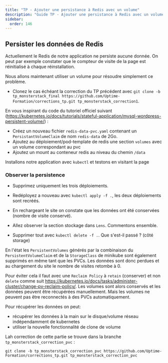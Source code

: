 ```yaml
---
title: "TP - Ajouter une persistance à Redis avec un volume"
description: "Guide TP - Ajouter une persistance à Redis avec un volume"
sidebar:
  order: 146
---
```



## Persister les données de Redis

Actuellement le Redis de notre application ne persiste aucune donnée. On peut par exemple constater que le compteur de visite de la page est réinitialisé à chaque réinstallation.

Nous allons maintenant utiliser un volume pour résoudre simplement ce problème.

- Clonez le cas échéant la correction du TP précédent avec `git clone -b tp_monsterstack_final https://github.com/Uptime-Formation/corrections_tp.git tp_monsterstack_correction1`.

En vous inspirant du code du tutoriel officiel suivant (https://kubernetes.io/docs/tutorials/stateful-application/mysql-wordpress-persistent-volume/) :

- Créez un nouveau fichier `redis-data-pvc.yaml` contenant un `PersistantVolumeClaim` de nom `redis-data` de 2Go.
- Ajoutez au déploiement/pod-template de redis une section `volumes` avec un volume correspondant au pvc
- Ajoutez un mount au conteneur redis au niveau du chemin `/data`

Installons notre application avec `kubectl` et testons en visitant la page

### Observer la persistence

- Supprimez uniquement les trois déploiements.

- Redéployez a nouveau avec `kubectl apply -f .`, les deux déploiements sont recréés.

- En rechargeant le site on constate que les données ont été conservées (nombre de visite conservé).

- Allez observer la section stockage dans `Lens`. Commentons ensemble.

- Supprimer tout avec `kubectl delete -f .`. Que s'est-il passé ? (côté storage)

En l'état les `PersistentVolumes` générés par la combinaison du `PersistentVolumeClaim` et de la `StorageClass` de minikube sont également supprimés en même tant que les PVCs. Les données sont donc perdues et au chargement du site le nombre de visites retombe à 0.

Pour éviter cela il faut avec une `Reclaim Policy` à `retain` (conserver) et non `delete` comme suit https://kubernetes.io/docs/tasks/administer-cluster/change-pv-reclaim-policy/. Les volumes sont alors conservés et les données peuvent être récupérées manuellement. Mais les volumes ne peuvent pas être reconnectés à des PVCs automatiquement.

Pour récupérer les données on peut:

- récupérer les données à la main sur le disque/volume réseau indépendamment de kubernetes
- utiliser la nouvelle fonctionnalité de clone de volume

Lah correction de cette partie se trouve dans la branche `tp_monsterstack_correction_pvc` :

`git clone -b tp_monsterstack_correction_pvc https://github.com/Uptime-Formation/corrections_tp.git tp_monsterstack_correction_pvc`


<!-- - https://cloud.google.com/kubernetes-engine/docs/tutorials/persistent-disk/
- https://github.com/GoogleCloudPlatform/kubernetes-workshops/blob/master/state/local.md
- https://github.com/kubernetes/examples/blob/master/staging/persistent-volume-provisioning/README.md -->

<!-- # TODO améliorer notre persistance avec un statefulset (déploiement scalable simple de redis avec clarification de l'ordre de migration)-->
